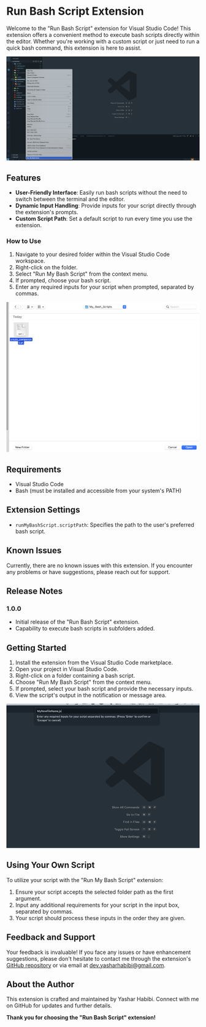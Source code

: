 # Run Bash Script Extension

Welcome to the "Run Bash Script" extension for Visual Studio Code! This extension offers a convenient method to execute bash scripts directly within the editor. Whether you're working with a custom script or just need to run a quick bash command, this extension is here to assist.

![Right click on any folder to run the bash script](https://raw.githubusercontent.com/habibi4webdesign/run-my-bash-script-vscode-extension/main/images/Screenshot1.png
)

## Features

- **User-Friendly Interface**: Easily run bash scripts without the need to switch between the terminal and the editor.
- **Dynamic Input Handling**: Provide inputs for your script directly through the extension's prompts.
- **Custom Script Path**: Set a default script to run every time you use the extension.

### How to Use

1. Navigate to your desired folder within the Visual Studio Code workspace.
2. Right-click on the folder.
3. Select "Run My Bash Script" from the context menu.
4. If prompted, choose your bash script.
5. Enter any required inputs for your script when prompted, separated by commas.

![It asks you to enter the path to the bash script](https://raw.githubusercontent.com/habibi4webdesign/run-my-bash-script-vscode-extension/main/images/Screenshot2.png
)

## Requirements

- Visual Studio Code
- Bash (must be installed and accessible from your system's PATH)

## Extension Settings

- `runMyBashScript.scriptPath`: Specifies the path to the user's preferred bash script.

## Known Issues

Currently, there are no known issues with this extension. If you encounter any problems or have suggestions, please reach out for support.

## Release Notes

### 1.0.0

- Initial release of the "Run Bash Script" extension.
- Capability to execute bash scripts in subfolders added.

## Getting Started

1. Install the extension from the Visual Studio Code marketplace.
2. Open your project in Visual Studio Code.
3. Right-click on a folder containing a bash script.
4. Choose "Run My Bash Script" from the context menu.
5. If prompted, select your bash script and provide the necessary inputs.
6. View the script's output in the notification or message area.

![Then you need to type your script parameters comma separated and then press enter](https://raw.githubusercontent.com/habibi4webdesign/run-my-bash-script-vscode-extension/main/images/Screenshot3.png
)

## Using Your Own Script

To utilize your script with the "Run My Bash Script" extension:

1. Ensure your script accepts the selected folder path as the first argument.
2. Input any additional requirements for your script in the input box, separated by commas.
3. Your script should process these inputs in the order they are given.

## Feedback and Support

Your feedback is invaluable! If you face any issues or have enhancement suggestions, please don't hesitate to contact me through the extension's [GitHub repository](https://github.com/habibi4webdesign/run-my-bash-script-vscode-extension) or via email at [dev.yasharhabibi@gmail.com](mailto:dev.yasharhabibi@gmail.com).

## About the Author

This extension is crafted and maintained by Yashar Habibi. Connect with me on GitHub for updates and further details.

**Thank you for choosing the "Run Bash Script" extension!**
